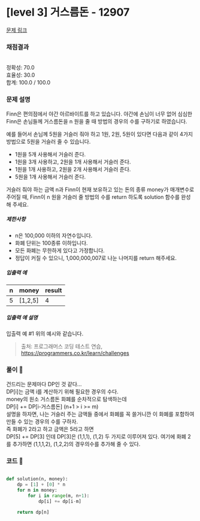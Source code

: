 # [level 3] 거스름돈 - 12907

[문제 링크](https://school.programmers.co.kr/learn/courses/30/lessons/12907) 


### 채점결과

<br/>정확성: 70.0<br/>효율성: 30.0<br/>합계: 100.0 / 100.0

### 문제 설명

<p>Finn은 편의점에서 야간 아르바이트를 하고 있습니다. 야간에 손님이 너무 없어 심심한 Finn은 손님들께 거스름돈을 n 원을 줄 때 방법의 경우의 수를 구하기로 하였습니다.</p>

<p>예를 들어서 손님께 5원을 거슬러 줘야 하고 1원, 2원, 5원이 있다면 다음과 같이 4가지 방법으로 5원을 거슬러 줄 수 있습니다.</p>

<ul>
<li>1원을 5개 사용해서 거슬러 준다.</li>
<li>1원을 3개 사용하고, 2원을 1개 사용해서 거슬러 준다.</li>
<li>1원을 1개 사용하고, 2원을 2개 사용해서 거슬러 준다.</li>
<li>5원을 1개 사용해서 거슬러 준다.</li>
</ul>

<p>거슬러 줘야 하는 금액 n과 Finn이 현재 보유하고 있는 돈의 종류 money가 매개변수로 주어질 때, Finn이 n 원을 거슬러 줄 방법의 수를 return 하도록 solution 함수를 완성해 주세요. </p>

<h5>제한사항</h5>

<ul>
<li>n은 100,000 이하의 자연수입니다.</li>
<li>화폐 단위는 100종류 이하입니다.</li>
<li>모든 화폐는 무한하게 있다고 가정합니다.</li>
<li>정답이 커질 수 있으니, 1,000,000,007로 나눈 나머지를 return 해주세요.</li>
</ul>

<h5>입출력 예</h5>
<table class="table">
        <thead><tr>
<th>n</th>
<th>money</th>
<th>result</th>
</tr>
</thead>
        <tbody><tr>
<td>5</td>
<td>[1,2,5]</td>
<td>4</td>
</tr>
</tbody>
      </table>
<h5>입출력 예 설명</h5>

<p> 입출력 예 #1
위의 예시와 같습니다. </p>


> 출처: 프로그래머스 코딩 테스트 연습, https://programmers.co.kr/learn/challenges

### 풀이 🚀
건드리는 문제마다 DP인 것 같다...  
DP[i]는 금액 i를 계산하기 위해 필요한 경우의 수다.  
money의 원소 거스름돈 화폐를 순차적으로 탐색하는데  
DP[i] += DP[i-거스름돈] (n+1 > i >= m)  
설명을 하자면, 나는 거슬러 주는 금액들 중에서 화폐를 꼭 쓸거니깐 이 화폐를 포함하여  
만들 수 있는 경우의 수를 구하자.  
즉 화폐가 2라고 하고 금액은 5라고 하면  
DP[5] += DP[3] 인데
DP[3]은 (1,1,1), (1,2) 두 가지로 이루어져 있다. 여기에 화폐 2를 추가하면
(1,1,1,2), (1,2,2)의 경우의수를 추가해 줄 수 있다.

### 코드 📃

```python

def solution(n, money):
    dp = [1] + [0] * n
    for m in money:
        for i in range(m, n+1):
            dp[i] += dp[i-m]
    
    return dp[n]

```
